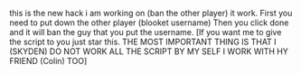 this is the new hack i am working on (ban the other player)
it work. 
First you need to put down the other player (blooket username)
Then you click done and it will ban the guy that you put the username.
[If you want me to give the script to you just star this.
THE MOST IMPORTANT THING IS THAT I (SKYDEN) DO NOT WORK ALL THE SCRIPT BY MY SELF I WORK WITH HY FRIEND (Colin) TOO]
